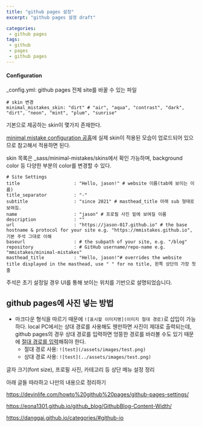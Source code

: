 ```yaml
---
title: "github pages 설정"
excerpt: "github pages 설정 draft"

categories:
 - github pages
tags:
 - github
 - pages
 - github pages
---
```


#### Configuration

_config.yml: github pages 전체 site를 바꿀 수 있는 파일

```
# skin 변경
minimal_mistakes_skin: "dirt" # "air", "aqua", "contrast", "dark", "dirt", "neon", "mint", "plum", "sunrise"
```

기본으로 제공하는 skin이 몇가지 존재한다.

[minimal mistake configuration 공홈](https://mmistakes.github.io/minimal-mistakes/docs/configuration/)에 실제 skin이 적용된 모습이 업로드되어 있으므로 참고해서 적용하면 된다.

skin 목록은 _sass/minimal-mistakes/skins에서 확인 가능하며, background color 등 다양한 부분의 color를 변경할 수 있다.

```
# Site Settings
title                    : "Hello, jason!" # website 이름(tab에 보이는 이름)
title_separator          : "-"
subtitle                 : "since 2021" # masthead_title 아래 sub 형태로 보여짐.
name                     : "jason" # 프로필 사진 밑에 보여질 이름
description              : ""
url                      : "https://jason-017.github.io" # the base hostname & protocol for your site e.g. "https://mmistakes.github.io", 기본 주석 그대로 이해
baseurl                  : # the subpath of your site, e.g. "/blog"
repository               : # GitHub username/repo-name e.g. "mmistakes/minimal-mistakes"
masthead_title           : "Hello, jason!"# overrides the website title displayed in the masthead, use " " for no title, 왼쪽 상단의 가장 첫줄
```

주석은 초기 설정일 경우 UI를 통해 보이는 위치를 기반으로 설명되었습니다.

## github pages에 사진 넣는 방법
- 마크다운 형식을 따르기 때문에 ```![표시할 이미지명](이미지 절대 경로)```로 삽입이 가능하다. local PC에서는 상대 경로를 사용해도 웬만하면 사진이 제대로 출력되는데, github pages의 경우 상대 경로를 입력하면 엉뚱한 경로를 바라볼 수도 있기 때문에 <u>절대 경로를 입력</u>해줘야 한다.
	- 절대 경로 사용: ```![test](/assets/images/test.png)```
	- 상대 경로 사용: ```![test](../assets/images/test.png)```



글자 크기(font size), 프로필 사진, 카테고리 등 상단 메뉴 설정 정리




아래 글들 따라하고 나만의 내용으로 정리하기

https://devinlife.com/howto%20github%20pages/github-pages-settings/

https://eona1301.github.io/github_blog/GithubBlog-Content-Width/

https://danggai.github.io/categories/#github-io
